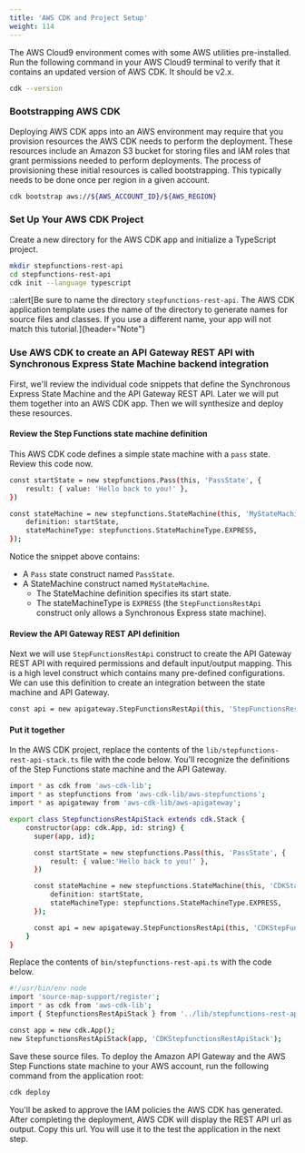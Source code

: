 ```yaml
---
title: 'AWS CDK and Project Setup'
weight: 114
---
```


The AWS Cloud9 environment comes with some AWS utilities pre-installed. Run the following command in your AWS Cloud9 terminal to verify that it contains an updated version of AWS CDK. It should be v2.x.

```bash
cdk --version
```

### Bootstrapping AWS CDK

Deploying AWS CDK apps into an AWS environment may require that you provision resources the AWS CDK needs to perform the deployment. These resources include an Amazon S3 bucket for storing files and IAM roles that grant permissions needed to perform deployments. The process of provisioning these initial resources is called bootstrapping. This typically needs to be done once per region in a given account.

```bash
cdk bootstrap aws://${AWS_ACCOUNT_ID}/${AWS_REGION}
```

### Set Up Your AWS CDK Project

Create a new directory for the AWS CDK app and initialize a TypeScript project.

```bash
mkdir stepfunctions-rest-api
cd stepfunctions-rest-api
cdk init --language typescript
```

::alert[Be sure to name the directory `stepfunctions-rest-api`. The AWS CDK application template uses the name of the directory to generate names for source files and classes. If you use a different name, your app will not match this tutorial.]{header="Note"}

### Use AWS CDK to create an API Gateway REST API with Synchronous Express State Machine backend integration

First, we'll review the individual code snippets that define the Synchronous Express State Machine and the API Gateway REST API. Later we will put them together into an AWS CDK app. Then we will synthesize and deploy these resources. 

#### Review the Step Functions state machine definition

This AWS CDK code defines a simple state machine with a `pass` state. Review this code now.

```bash
const startState = new stepfunctions.Pass(this, 'PassState', {
    result: { value: 'Hello back to you!' },
})

const stateMachine = new stepfunctions.StateMachine(this, 'MyStateMachine', {
    definition: startState,
    stateMachineType: stepfunctions.StateMachineType.EXPRESS,
});
```

Notice the snippet above contains:

- A `Pass` state construct named `PassState`. 
- A StateMachine construct named `MyStateMachine`.
    -  The StateMachine definition specifies its start state.
    - The stateMachineType is `EXPRESS` (the `StepFunctionsRestApi` construct only allows a Synchronous Express state machine).

#### Review the API Gateway REST API definition

Next we will use `StepFunctionsRestApi` construct to create the API Gateway REST API with required permissions and default input/output mapping. This is a high level construct which contains many pre-defined configurations. We can use this definition to create an integration between the state machine and API Gateway.

```bash
const api = new apigateway.StepFunctionsRestApi(this, 'StepFunctionsRestApi', { stateMachine: stateMachine });
```

#### Put it together

In the AWS CDK project, replace the contents of the `lib/stepfunctions-rest-api-stack.ts` file with the code below. You'll recognize the definitions of the Step Functions state machine and the API Gateway.

```bash
import * as cdk from 'aws-cdk-lib';
import * as stepfunctions from 'aws-cdk-lib/aws-stepfunctions';
import * as apigateway from 'aws-cdk-lib/aws-apigateway';

export class StepfunctionsRestApiStack extends cdk.Stack {
    constructor(app: cdk.App, id: string) {
      super(app, id);

      const startState = new stepfunctions.Pass(this, 'PassState', {
          result: { value:'Hello back to you!' },
      })

      const stateMachine = new stepfunctions.StateMachine(this, 'CDKStateMachine', {
          definition: startState,
          stateMachineType: stepfunctions.StateMachineType.EXPRESS,
      });

      const api = new apigateway.StepFunctionsRestApi(this, 'CDKStepFunctionsRestApi', { stateMachine: stateMachine });
    }
}
```

Replace the contents of `bin/stepfunctions-rest-api.ts` with the code below.

```bash
#!/usr/bin/env node
import 'source-map-support/register';
import * as cdk from 'aws-cdk-lib';
import { StepfunctionsRestApiStack } from '../lib/stepfunctions-rest-api-stack';

const app = new cdk.App();
new StepfunctionsRestApiStack(app, 'CDKStepfunctionsRestApiStack');
```

Save these source files. To deploy the Amazon API Gateway and the AWS Step Functions state machine to your AWS account, run the following command from the application root:

```bash
cdk deploy
```

You'll be asked to approve the IAM policies the AWS CDK has generated. After completing the deployment, AWS CDK will display the REST API url as output. Copy this url. You will use it to the test the application in the next step.
